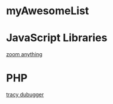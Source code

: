 # myAwesomeList

JavaScript Libraries
======

[zoom anything](https://github.com/yyx990803/zoomerang)


PHP 
=====
[tracy dubugger](https://github.com/nette/tracy)
